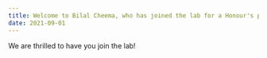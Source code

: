 ```yaml
---
title: Welcome to Bilal Cheema, who has joined the lab for a Honour's project, and Deanne Nixie Miao, who is working part-time as a technician in the lab!
date: 2021-09-01
---
```


We are thrilled to have you join the lab! 


